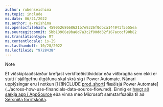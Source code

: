 ```yaml
---
author: rubenseishima
ms.topic: include
ms.date: 06/21/2022
ms.author: a-reishima
ms.openlocfilehash: 45905268668621b7e9326f0dbca144941f5555ea
ms.sourcegitcommit: 5bb13966e9ba8d7a3c2f00dd32f167acccf90b82
ms.translationtype: MT
ms.contentlocale: is-IS
ms.lasthandoff: 10/28/2022
ms.locfileid: "9728438"
---
```

> [!NOTE]
> Ef viðskiptaaðstæður krefjast verkflæðistilviddar eða viðbragða sem ekki er stutt í sjálfgefnu útgáfuna skal skrá sig í Power Automate. Nánari upplýsingar eru í notkun [í [!INCLUDE [prod_short](prod_short.md)] flæðisjá Power Automate](../across-how-use-financials-data-source-flow.md). Einnig er [hægt að sækja app í AppSource](https://go.microsoft.com/fwlink/?linkid=2081646) eða vinna með Microsoft samstarfsaðila til að [Sérsníða forritskóða](/dynamics365/business-central/dev-itpro/developer/devenv-walkthrough-workflow-events-responses).
